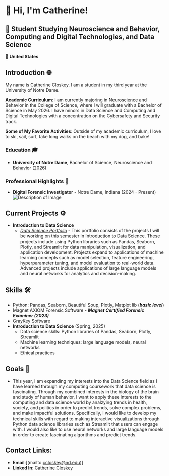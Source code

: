 # 👋 Hi, I'm Catherine!

## 🚀 Student Studying Neuroscience and Behavior, Computing and Digital Technologies, and Data Science

📍 **United States**  


## Introduction 🌐
My name is Catherine Closkey. I am a student in my third year at the University of Notre Dame. 

**Academic Curriculum**: I am currently majoring in Neuroscience and Behavior in the College of Science, where I will graduate with a Bachelor of Science in May 2026. I have minors in Data Science and Computing and Digital Technologies with a concentration on the Cybersafety and Security track. 

**Some of My Favorite Activities**: Outside of my academic curriculum, I love to ski, sail, surf, take long walks on the beach with my dog, and bake!

### Education 🎓
- **University of Notre Dame**, Bachelor of Science, Neuroscience and Behavior (2026)

### Professional Highlights 🌟
- **Digital Forensic Investigator** - Notre Dame, Indiana (2024 - Present)
![Description of Image](https://news.nd.edu/assets/330693/500x/cyber_crimes_unit_mc_feature.jpg)
       
## Current Projects ⚙️
- **Introduction to Data Science**
    - [*Data Science Portfolio*](https://github.com/ccloskey2/CLOSKEY-Data-Science-Portolio)
          - This portfolio consists of the projects I will be working on this semester in Introduction to Data Science. These projects include using Python libraries such as Pandas,                Seaborn, Plotly, and Streamlit for data manipulation, visualization, and application development. Projects expand to applications of machine learning concepts such as model             selection, feature engineering, hyperparameter tuning, and model evaluation to real-world data. Advanced projects include applications of large language models and                      neural networks for analytics and decision-making.  

## Skills 🛠️
   - Python: Pandas, Seaborn, Beautiful Soup, Plotly, Matplot lib (***basic level***)
   - Magnet AXIOM Forensic Software - ***Magnet Certified Forensic Examiner (2023)***
   - GrayKey Software
   - **Introduction to Data Science** (Spring, 2025)
        - Data science skills: Python libraries of Pandas, Seaborn, Plotly, Streamlit
        - Machine learning techniques: large language models, neural networks
        - Ethical practices

## Goals 🚀 
- This year, I am expanding my interests into the Data Science field  as I have learned through my computing coursework that data science is fascinating. Through my combined interests in the biology of the brain and study of human behavior, I want to apply these interests to the computing and data science world by analzying trends in health, society, and politics in order to predict trends, solve complex problems, and make impactful solutions. Specifically, I would like to develop my technical skills with regard to making interactive visualizations through Python data science libraries such as Streamlit that users can engage with. I would also like to use neural networks and large language models in order to create fascinating algorithms and predict trends. 
  
## Contact Links:  
- **Email**:[(mailto:ccloskey@nd.edu)]
- **Linked In**: [Catherine Closkey](https://www.linkedin.com/in/catherine-closkey-a1863b2ab)



